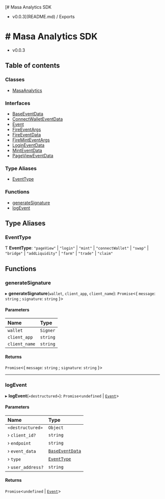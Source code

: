 [# Masa Analytics SDK
 - v0.0.3](README.md) / Exports

# # Masa Analytics SDK
 - v0.0.3

## Table of contents

### Classes

- [MasaAnalytics](classes/MasaAnalytics.md)

### Interfaces

- [BaseEventData](interfaces/BaseEventData.md)
- [ConnectWalletEventData](interfaces/ConnectWalletEventData.md)
- [Event](interfaces/Event.md)
- [FireEventArgs](interfaces/FireEventArgs.md)
- [FireEventData](interfaces/FireEventData.md)
- [FireMintEventArgs](interfaces/FireMintEventArgs.md)
- [LoginEventData](interfaces/LoginEventData.md)
- [MintEventData](interfaces/MintEventData.md)
- [PageViewEventData](interfaces/PageViewEventData.md)

### Type Aliases

- [EventType](modules.md#eventtype)

### Functions

- [generateSignature](modules.md#generatesignature)
- [logEvent](modules.md#logevent)

## Type Aliases

### EventType

Ƭ **EventType**: ``"pageView"`` \| ``"login"`` \| ``"mint"`` \| ``"connectWallet"`` \| ``"swap"`` \| ``"bridge"`` \| ``"addLiquidity"`` \| ``"farm"`` \| ``"trade"`` \| ``"claim"``

## Functions

### generateSignature

▸ **generateSignature**(`wallet`, `client_app`, `client_name`): `Promise`<{ `message`: `string` ; `signature`: `string`  }\>

#### Parameters

| Name | Type |
| :------ | :------ |
| `wallet` | `Signer` |
| `client_app` | `string` |
| `client_name` | `string` |

#### Returns

`Promise`<{ `message`: `string` ; `signature`: `string`  }\>

___

### logEvent

▸ **logEvent**(`«destructured»`): `Promise`<`undefined` \| [`Event`](interfaces/Event.md)\>

#### Parameters

| Name | Type |
| :------ | :------ |
| `«destructured»` | `Object` |
| › `client_id?` | `string` |
| › `endpoint` | `string` |
| › `event_data` | [`BaseEventData`](interfaces/BaseEventData.md) |
| › `type` | [`EventType`](modules.md#eventtype) |
| › `user_address?` | `string` |

#### Returns

`Promise`<`undefined` \| [`Event`](interfaces/Event.md)\>
